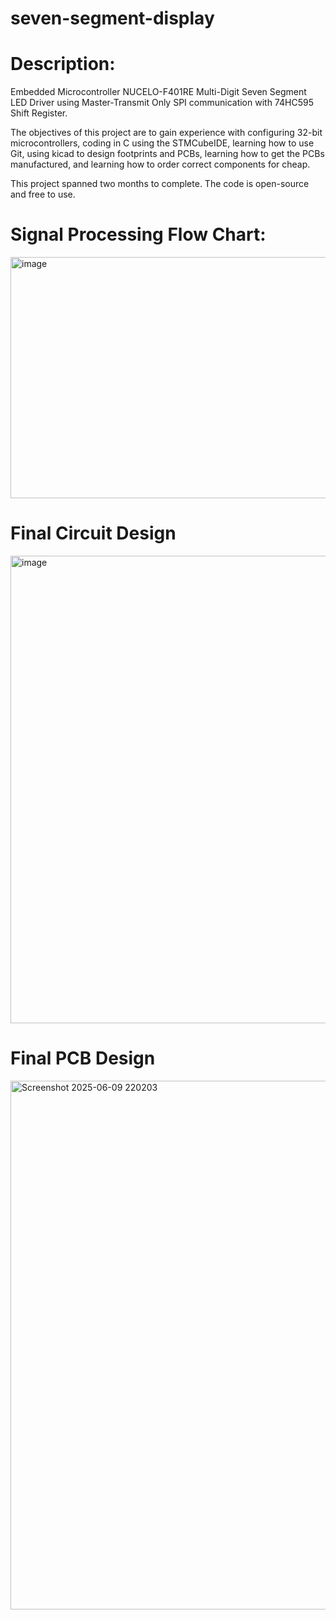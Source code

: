 # seven-segment-display

# Description:
Embedded Microcontroller NUCELO-F401RE Multi-Digit Seven Segment LED Driver using Master-Transmit Only SPI communication with 74HC595 Shift Register.

The objectives of this project are to gain experience with configuring 32-bit microcontrollers, coding in C using the STMCubeIDE, learning how to use Git, using kicad to design footprints and PCBs, 
learning how to get the PCBs manufactured, and learning how to order correct components for cheap. 

This project spanned two months to complete. The code is open-source and free to use. 

# Signal Processing Flow Chart:

<img width="1099" height="386" alt="image" src="https://github.com/user-attachments/assets/3e166bf1-e04f-439a-8625-1e907afb546c" />

# Final Circuit Design

<img width="1189" height="748" alt="image" src="https://github.com/user-attachments/assets/4917ada4-8d1e-4352-849e-4ac7b30cee6a" />

# Final PCB Design

<img width="535" height="846" alt="Screenshot 2025-06-09 220203" src="https://github.com/user-attachments/assets/56c3fbdd-214d-442e-9595-371eadbc98a3" />
